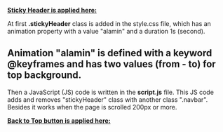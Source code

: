 <ins>**Sticky Header is applied here:** </ins>

At first **.stickyHeader** class is added in the style.css file, which has an animation property with a value "alamin" and a duration 1s (second).

## Animation "alamin" is defined with a keyword **@keyframes** and has two values (from - to) for top background.

Then a JavaScript (JS) code is written in the **script.js** file. This JS code adds and removes "stickyHeader" class with another class ".navbar". Besides it works when the page is scrolled 200px or more.

<ins>**Back to Top button is applied here:** </ins>
